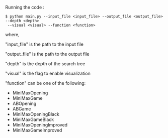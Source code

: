 
Running the code :
```
$ python main.py --input_file <input_file> --output_file <output_file> --depth <depth>
 --visual <visual> --function <function>
```

where, 

"input_file" is the path to the input file 

"output_file" is the path to the output file 

"depth" is the depth of the search tree 

"visual" is the flag to enable visualization 

"function" can be one of the following:
  - MiniMaxOpening 
  - MiniMaxGame 
  - ABOpening 
  - ABGame 
  - MiniMaxOpeningBlack 
  - MiniMaxGameBlack 
  - MiniMaxOpeningImproved 
  - MiniMaxGameImproved

